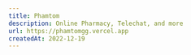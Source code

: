 ```yaml
---
title: Phamtom
description: Online Pharmacy, Telechat, and more
url: https://phamtomgg.vercel.app
createdAt: 2022-12-19
---
```

